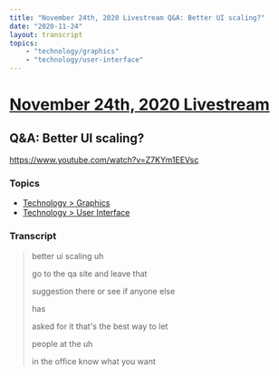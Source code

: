 ```yaml
---
title: "November 24th, 2020 Livestream Q&A: Better UI scaling?"
date: "2020-11-24"
layout: transcript
topics:
    - "technology/graphics"
    - "technology/user-interface"
---
```

# [November 24th, 2020 Livestream](../2020-11-24.md)
## Q&A: Better UI scaling?
https://www.youtube.com/watch?v=Z7KYm1EEVsc

### Topics
* [Technology > Graphics](../topics/technology/graphics.md)
* [Technology > User Interface](../topics/technology/user-interface.md)

### Transcript

> better ui scaling uh
>
> go to the qa site and leave that
>
> suggestion there or see if anyone else
>
> has
>
> asked for it that's the best way to let
>
> people at the uh
>
> in the office know what you want
>
